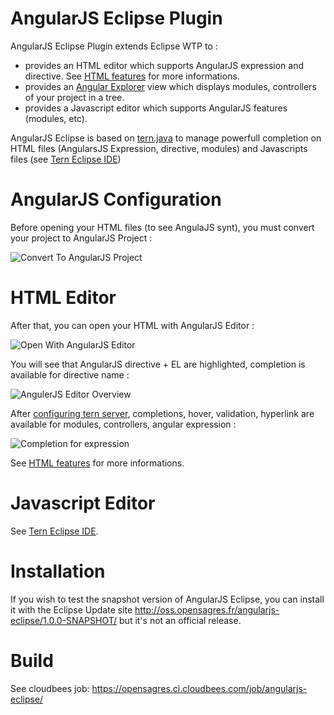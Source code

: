 AngularJS Eclipse Plugin
=================

AngularJS Eclipse Plugin extends Eclipse WTP to : 

 * provides an HTML editor which supports AngularJS expression and directive. See [HTML features](https://github.com/angelozerr/angularjs-eclipse/wiki/HTML-Features) for more informations.
 * provides an [Angular Explorer](https://github.com/angelozerr/angularjs-eclipse/wiki/Angular-Explorer-View) view which displays modules, controllers of your project in a tree.
 * provides a Javascript editor which supports AngularJS features (modules, etc).

AngularJS Eclipse is based on [tern.java](https://github.com/angelozerr/tern.java) to manage powerfull completion on HTML files (AngularsJS Expression, directive, modules) and Javascripts files (see [Tern Eclipse IDE](https://github.com/angelozerr/tern.java/wiki/Tern-Eclipse-IDE))

# AngularJS Configuration

Before opening your HTML files (to see AngulaJS synt), you must  convert your project to AngularJS Project : 

![Convert To AngularJS Project](https://github.com/angelozerr/angularjs-eclipse/wiki/images/ConfigureToAngularProject.png)

# HTML Editor

After that, you can open your HTML with AngularJS Editor : 

![Open With AngularJS Editor](https://github.com/angelozerr/angularjs-eclipse/wiki/images/OpenWithAngularEditor.png)

You will see that AngularJS directive + EL are highlighted, completion is available for directive name : 

![AngulerJS Editor Overview](https://github.com/angelozerr/angularjs-eclipse/wiki/images/HTMLAngularEditorOverview.png)

After [configuring tern server](https://github.com/angelozerr/tern.java/wiki/Tern-Eclipse-IDE-Node.js), completions, hover, validation, hyperlink are available for modules, controllers, angular expression : 

![Completion for expression](https://github.com/angelozerr/angularjs-eclipse/wiki/images/HTMLAngularCompletionExpressionFn.png)

See [HTML features](https://github.com/angelozerr/angularjs-eclipse/wiki/HTML-Features) for more informations.

# Javascript Editor

See [Tern Eclipse IDE](https://github.com/angelozerr/tern.java/wiki/Tern-Eclipse-IDE).

# Installation

If you wish to test the snapshot version of AngularJS Eclipse, you can install it with the Eclipse Update site 
http://oss.opensagres.fr/angularjs-eclipse/1.0.0-SNAPSHOT/ but it's not an official release.

# Build

See cloudbees job: https://opensagres.ci.cloudbees.com/job/angularjs-eclipse/

